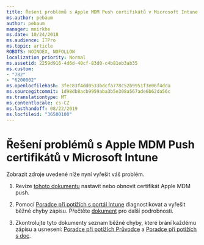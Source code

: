 ```yaml
---
title: Řešení problémů s Apple MDM Push certifikátů v Microsoft Intune
ms.author: pebaum
author: pebaum
manager: mnirkhe
ms.date: 10/24/2018
ms.audience: ITPro
ms.topic: article
ROBOTS: NOINDEX, NOFOLLOW
localization_priority: Normal
ms.assetid: 2259d916-4d6d-40cf-83d0-c4b81eb3ab35
ms.custom:
- "782"
- "6200002"
ms.openlocfilehash: 3fec83f4dd0533bdcfa778c52b9951f3e06f4dda
ms.sourcegitcommit: 1d98db8acb9959aba3b5e308a567ade6b62da56c
ms.translationtype: MT
ms.contentlocale: cs-CZ
ms.lasthandoff: 08/22/2019
ms.locfileid: "36500100"
---
```

# <a name="troubleshoot-issues-with-apple-mdm-push-certificate-in-microsoft-intune"></a>Řešení problémů s Apple MDM Push certifikátů v Microsoft Intune

Zobrazit zdroje uvedené níže nyní vyřešit váš problém.
  
1. Revize [tohoto dokumentu](https://docs.microsoft.com/intune/apple-mdm-push-certificate-get) nastavit nebo obnovit certifikát Apple MDM push.

2. Pomocí [Poradce při potížích s portál Intune](https://devicemanagement.microsoft.com/#blade/Microsoft_Intune_DeviceSettings/TroubleshootBlade) diagnostikovat a vyřešit běžné chyby zápisu. Přečtěte [dokument](https://docs.microsoft.com/intune/help-desk-operators) pro další podrobnosti.

3. Zkontrolujte tyto dokumenty seznam běžné chyby, které brání každému zápisu a usnesení: [Poradce při potížích Průvodce](https://support.microsoft.com/help/4039809/troubleshooting-ios-device-enrollment-in-intune) a [Poradce při potížích s doc](https://docs.microsoft.com/intune-classic/troubleshoot/troubleshoot-device-enrollment-in-intune).

